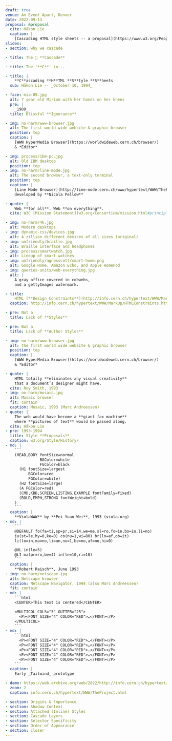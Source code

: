 ```yaml
---
draft: true
venue: An Event Apart, Denver
date: 2022-09-13
proposal: &proposal
  cite: Håkon Lie
  caption: |
    [Cascading HTML style sheets -- a proposal](https://www.w3.org/People/howcome/p/cascade.html)
slides:
- section: why we cascade

- title: The 🌊 **Cascade**

- title: The '**C**' in...

- title: |
    **C**ascading **H**TML **S**tyle **S**heets
  sub: Håkon Lie -- _October 10, 1994_

- face: mia-89.jpg
  alt: 7 year old Miriam with her hands on her knees
  pre: |
    _1989_
  title: Blissful **Ignorance**

- img: no-harm/www-browser.jpg
  alt: The first world wide website & graphic browser
  position: top
  caption: |
    [WWW HyperMedia Browser](https://worldwideweb.cern.ch/browser/)
    & *Editor*

- img: process/ibm-pc.jpg
  alt: Old IBM desktop
  position: top
- img: no-harm/line-mode.jpg
  alt: The second browser, a text-only terminal
  position: top
  caption: |
    [Line Mode Browser](http://line-mode.cern.ch/www/hypertext/WWW/TheProject.html),
    developed by **Nicola Pellow**

- quote: |
    Web **for all**. Web **on everything**.
  cite: W3C [Mission Statement](w3.org/Consortium/mission.html#principles)

- img: no-harm/4k.jpg
  alt: Modern desktops
- img: dynamic-css/devices.jpg
  alt: A zillion different devices of all sizes (original)
- img: unfriendly/braille.jpg
  alt: Braille interface and headphones
- img: process/smartwatch.jpg
  alt: Lineup of smart watches
- img: unfriendly/agnesscott/smart-home.png
  alt: Google Home, Amazon Echo, and Apple HomePod
- img: queries-units/web-everything.jpg
  alt: |
    A gray office covered in cobwebs,
    and a gettyImages watermark.

- title:
    HTML [**Design Constraints**](http://info.cern.ch/hypertext/WWW/MarkUp/HTMLConstraints.html)
  caption: http://info.cern.ch/hypertext/WWW/MarkUp/HTMLConstraints.html

- pre: Not a
  title: Lack of **Styles**

- pre: But a
  title: Lack of **Author Styles**

- img: no-harm/www-browser.jpg
  alt: The first world wide website & graphic browser
  position: top
  caption: |
    [WWW HyperMedia Browser](https://worldwideweb.cern.ch/browser/)
    & *Editor*

- quote: |
    HTML totally **eliminates any visual creativity**
    that a document’s designer might have.
  cite: Roy Smith, 1993
- img: no-harm/mosaic.jpg
  alt: Mosaic browser
  fit: contain
  caption: Mosaic, 1993 (Marc Andreessen)
- quote: |
    The web would have become a **giant fax machine**
    where **pictures of text** would be passed along.
  cite: Håkon Lie
- pre: 1993-1994
  title: Style **Proposals**
  caption: w3.org/Style/History/
- md: |
    ```
    (HEAD,BODY fontSize=normal
               BGColor=white
               FGColor=black
      (H1 fontSize=largest
          BGColor=red
          FGColor=white)
      (H2 fontSize=large)
      (A FGColor=red)
      (CMD,KBD,SCREEN,LISTING,EXAMPLE fontFamily=fixed)
      (BOLD,EMPH,STRONG fontWeight=bold)
    )
    ```
  caption: |
    **ViolaWWW** by **Pei-Yuan Wei**, 1993 (viola.org)
- md: |
    ```
    @DEFAULT fo(fa=ti,sp=pr,si=14,we=me,sl=ro,fo=in,bo=in,li=no)
    ju(st=le,hy=0,ke=0) co(nu=1,wi=80) br(lo=af,ob=it)
    li(lo=in,ma=no,li=un,nu=1,be=no,af=no,hi=0)

    @UL in(le=5)
    @LI ma(pr=ro,be=4) in(le=10,ri=10)
    ```
  caption: |
    **Robert Raisch**, June 1993
- img: no-harm/netscape.jpg
  alt: Netscape browser
  caption: Netscape Navigator, 1994 (also Marc Andreessen)
  fit: contain
- md: |
    ```html
    <CENTER>This text is centered</CENTER>

    <MULTICOL COLS="3" GUTTER="25">
      <P><FONT SIZE="4" COLOR="RED">…</FONT></P>
    </MULTICOL>
    ```
- md: |
    ```html
      <P><FONT SIZE="4" COLOR="RED">…</FONT></P>
      <P><FONT SIZE="4" COLOR="RED">…</FONT></P>
      <P><FONT SIZE="4" COLOR="RED">…</FONT></P>
      <P><FONT SIZE="4" COLOR="RED">…</FONT></P>
      <P><FONT SIZE="4" COLOR="RED">…</FONT></P>
    ```
  caption: |
    Early _Tailwind_ prototype

- demo: https://web.archive.org/web/2022/http://info.cern.ch/hypertext/WWW/MarkUp/HTMLConstraints.html
  zoom: 2
  caption: info.cern.ch/hypertext/WWW/TheProject.html

- section: Origins & !mportance
- section: Shadow Context
- section: Attached (Inline) Styles
- section: Cascade Layers
- section: Selector Specificity
- section: Order of Appearance
- section: closer
---
```

